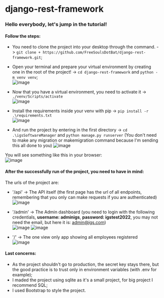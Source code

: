 # django-rest-framework
 
### Hello everybody, let's jump in the tutorial!

#### Follow the steps:
* You need to clone the project into your desktop through the command. -> `git clone + https://github.com/FreeSoulsDotBat/django-rest-framework.git`;
* Open your terminal and prepare your virtual environment by creating one in the root of the project! -> `cd django-rest-framework` and `python -m venv venv`;<br>
![image](https://user-images.githubusercontent.com/65923588/196241991-b1426edc-19d5-4526-8c27-230276f0cf52.png)

* Now that you have a virtual environment, you need to activate it -> `./venv/Scripts/activate`<br>
![image](https://user-images.githubusercontent.com/65923588/196242123-355a62c1-df97-41bf-9932-a66281ddcf8b.png)

* Install the requirements inside your venv with pip -> `pip install -r .\requirements.txt`<br>
![image](https://user-images.githubusercontent.com/65923588/196242407-e730607c-679d-4818-9579-7201c5b172ae.png)

* And run the project by entering in the first directory -> `cd .\igsSoftwareManager` and `python manage.py runserver` (You don't need to make any migration or makemigration command because I'm sending this all done to you)
![image](https://user-images.githubusercontent.com/65923588/196242631-f5fd6d44-b8d3-43b1-877d-a48a483cd53a.png)

You will see something like this in your browser:<br>
![image](https://user-images.githubusercontent.com/65923588/196242814-d0fbb660-708b-484f-9a07-fbde0258a516.png)



#### After the successfully run of the project, you need to have in mind:

The urls of the project are:
* '/api' -> The API itself (the first page has the url of all endpoints, remembering that you only can make requests if you are authenticated)<br>
![image](https://user-images.githubusercontent.com/65923588/196243093-ae19a5b9-2f1f-4eeb-b6c4-3598cb92e7a5.png)

* '/admin' -> The Admin dashboard (you need to login with the following credentials, **username: adminigs**, **password: igstest2022**, you may not need the email, but here it is: admin@igs.com)<br>
![image](https://user-images.githubusercontent.com/65923588/196243175-22f623f7-2e09-4f25-b563-0b23a2babdb7.png)
![image](https://user-images.githubusercontent.com/65923588/196243207-936aba14-703e-4c58-8841-73b2eaba2e60.png)

* '/' -> The one view only app showing all employees registered<br>
![image](https://user-images.githubusercontent.com/65923588/196243321-51108d7c-c0a8-4714-a5c8-09347858c440.png)



#### Last concerns:

* As the project shouldn't go to production, the secret key stays there, but the good practice is to trust only in environment variables (with .env for example);
* I maded the project using sqlite as it's a small project, for big project I recommend SQL;
* I used Bootstrap to style the project.
